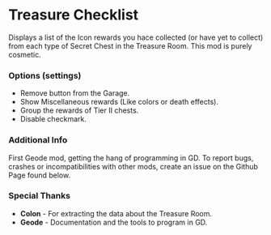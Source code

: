 # Treasure Checklist
Displays a list of the Icon rewards you hace collected (or have yet to collect) from each type of Secret Chest in the Treasure Room. This mod is purely cosmetic.

### Options (settings)
* Remove button from the Garage.
* Show Miscellaneous rewards (Like colors or death effects).
* Group the rewards of Tier II chests.
* Disable checkmark.

### Additional Info
First Geode mod, getting the hang of programming in GD. To report bugs, crashes or incompatibilities with other mods, create an issue on the Github Page found below.

### Special Thanks
* **Colon** - For extracting the data about the Treasure Room.
* **Geode** - Documentation and the tools to program in GD.